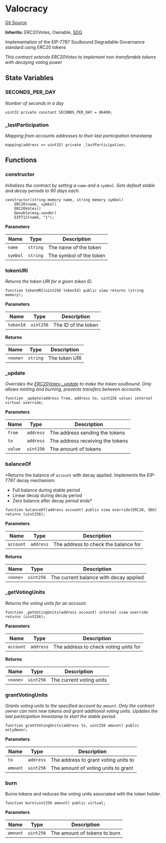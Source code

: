 # Valocracy
[Git Source](https://github.com/w3b3d3v/valocracy-contracts/blob/cc23733bef36f5764ced212bbe0dc6dc3badbf1c/src/Valocracy.sol)

**Inherits:**
ERC20Votes, Ownable, [SDG](/src/SDG.sol/abstract.SDG.md)

Implementation of the EIP-7787 Soulbound Degradable Governance standard using ERC20 tokens

*This contract extends ERC20Votes to implement non-transferable tokens with decaying voting power*


## State Variables
### SECONDS_PER_DAY
*Number of seconds in a day*


```solidity
uint32 private constant SECONDS_PER_DAY = 86400;
```


### _lastParticipation
*Mapping from accounts addresses to their last participation timestamp*


```solidity
mapping(address => uint32) private _lastParticipation;
```


## Functions
### constructor

*Initializes the contract by setting a `name` and a `symbol`.
Sets default stable and decay periods to 90 days each.*


```solidity
constructor(string memory name, string memory symbol)
    ERC20(name, symbol)
    ERC20Votes()
    Ownable(msg.sender)
    EIP712(name, "1");
```
**Parameters**

|Name|Type|Description|
|----|----|-----------|
|`name`|`string`|The name of the token|
|`symbol`|`string`|The symbol of the token|


### tokenURI

*Returns the token URI for a given token ID.*


```solidity
function tokenURI(uint256 tokenId) public view returns (string memory);
```
**Parameters**

|Name|Type|Description|
|----|----|-----------|
|`tokenId`|`uint256`|The ID of the token|

**Returns**

|Name|Type|Description|
|----|----|-----------|
|`<none>`|`string`|The token URI|


### _update

*Overrides the [ERC20Votes-_update](/lib/openzeppelin-contracts/contracts/mocks/token/ERC721ConsecutiveEnumerableMock.sol/contract.ERC721ConsecutiveEnumerableMock.md#_update) to make the token soulbound.
Only allows minting and burning, prevents transfers between accounts.*


```solidity
function _update(address from, address to, uint256 value) internal virtual override;
```
**Parameters**

|Name|Type|Description|
|----|----|-----------|
|`from`|`address`|The address sending the tokens|
|`to`|`address`|The address receiving the tokens|
|`value`|`uint256`|The amount of tokens|


### balanceOf

*Returns the balance of `account` with decay applied.
Implements the EIP-7787 decay mechanism:
- Full balance during stable period
- Linear decay during decay period
- Zero balance after decay period ends*


```solidity
function balanceOf(address account) public view override(ERC20, SDG) returns (uint256);
```
**Parameters**

|Name|Type|Description|
|----|----|-----------|
|`account`|`address`|The address to check the balance for|

**Returns**

|Name|Type|Description|
|----|----|-----------|
|`<none>`|`uint256`|The current balance with decay applied|


### _getVotingUnits

*Returns the voting units for an account.*


```solidity
function _getVotingUnits(address account) internal view override returns (uint256);
```
**Parameters**

|Name|Type|Description|
|----|----|-----------|
|`account`|`address`|The address to check voting units for|

**Returns**

|Name|Type|Description|
|----|----|-----------|
|`<none>`|`uint256`|The current voting units|


### grantVotingUnits

*Grants voting units to the specified account by `amount`.
Only the contract owner can mint new tokens and grant additional voting units.
Updates the last participation timestamp to start the stable period.*


```solidity
function grantVotingUnits(address to, uint256 amount) public onlyOwner;
```
**Parameters**

|Name|Type|Description|
|----|----|-----------|
|`to`|`address`|The address to grant voting units to|
|`amount`|`uint256`|The amount of voting units to grant|


### burn

Burns tokens and reduces the voting units associated with the token holder.


```solidity
function burn(uint256 amount) public virtual;
```
**Parameters**

|Name|Type|Description|
|----|----|-----------|
|`amount`|`uint256`|The amount of tokens to burn|


